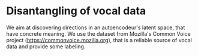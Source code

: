 # Disantangling of vocal data
We aim at discovering directions in an autoencodeur's latent space, that have concrete meaning.
We use the dataset from Mozilla's Common Voice project (https://commonvoice.mozilla.org), that is a reliable source of vocal data and provide some labeling.
